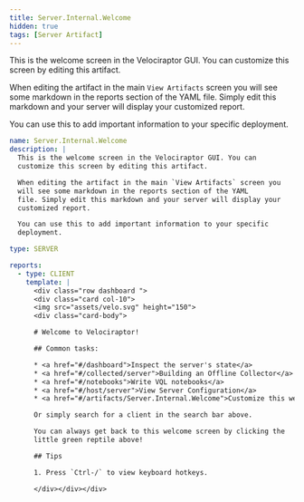 ```yaml
---
title: Server.Internal.Welcome
hidden: true
tags: [Server Artifact]
---
```


This is the welcome screen in the Velociraptor GUI. You can
customize this screen by editing this artifact.

When editing the artifact in the main `View Artifacts` screen you
will see some markdown in the reports section of the YAML
file. Simply edit this markdown and your server will display your
customized report.

You can use this to add important information to your specific
deployment.


```yaml
name: Server.Internal.Welcome
description: |
  This is the welcome screen in the Velociraptor GUI. You can
  customize this screen by editing this artifact.

  When editing the artifact in the main `View Artifacts` screen you
  will see some markdown in the reports section of the YAML
  file. Simply edit this markdown and your server will display your
  customized report.

  You can use this to add important information to your specific
  deployment.

type: SERVER

reports:
  - type: CLIENT
    template: |
      <div class="row dashboard ">
      <div class="card col-10">
      <img src="assets/velo.svg" height="150">
      <div class="card-body">

      # Welcome to Velociraptor!

      ## Common tasks:

      * <a href="#/dashboard">Inspect the server's state</a>
      * <a href="#/collected/server">Building an Offline Collector</a>
      * <a href="#/notebooks">Write VQL notebooks</a>
      * <a href="#/host/server">View Server Configuration</a>
      * <a href="#/artifacts/Server.Internal.Welcome">Customize this welcome screen</a>

      Or simply search for a client in the search bar above.

      You can always get back to this welcome screen by clicking the
      little green reptile above!

      ## Tips

      1. Press `Ctrl-/` to view keyboard hotkeys.

      </div></div></div>

```
